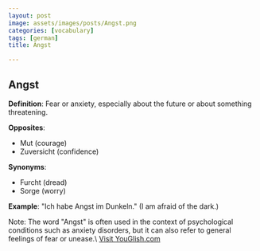 ```yaml
---
layout: post
image: assets/images/posts/Angst.png
categories: [vocabulary]
tags: [german]
title: Angst

---
```


## Angst

**Definition**:
Fear or anxiety, especially about the future or about something threatening.

**Opposites**:
- Mut (courage)
- Zuversicht (confidence)

**Synonyms**:
- Furcht (dread)
- Sorge (worry)

**Example**:
"Ich habe Angst im Dunkeln." (I am afraid of the dark.) 

Note: The word "Angst" is often used in the context of psychological conditions such as anxiety disorders, but it can also refer to general feelings of fear or unease.\ <a id="yg-widget-0" class="youglish-widget" data-query="Angst" data-lang="german" data-components="8412" data-auto-start="0" data-bkg-color="theme_light" data-title="How%20to%20pronounce%20Angst%20in%20German"  rel="nofollow" href="https://youglish.com">Visit YouGlish.com</a><script async src="https://youglish.com/public/emb/widget.js" charset="utf-8"></script>